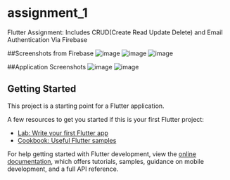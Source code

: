 # assignment_1

Flutter Assignment: Includes CRUD(Create Read Update Delete) and Email Authentication Via Firebase

##Screenshots from Firebase
![image](https://user-images.githubusercontent.com/56475119/193287882-55e409e4-83cb-498b-bfad-3989bad61fcd.png)
![image](https://user-images.githubusercontent.com/56475119/193287980-44bd6d6a-bf7a-42ff-a2b9-7d7ec7b2542a.png)
![image](https://user-images.githubusercontent.com/56475119/193288141-7b255d7b-b9ce-4b86-b850-1eba25821c5e.png)

##Application Screenshots
![image](https://user-images.githubusercontent.com/56475119/193288662-45795d41-57ff-405d-a701-81ecf3f40e19.png)
![image](https://user-images.githubusercontent.com/56475119/193288694-5fd06c75-21d7-4ed1-880f-a4460e652b45.png)


## Getting Started

This project is a starting point for a Flutter application.

A few resources to get you started if this is your first Flutter project:

- [Lab: Write your first Flutter app](https://docs.flutter.dev/get-started/codelab)
- [Cookbook: Useful Flutter samples](https://docs.flutter.dev/cookbook)

For help getting started with Flutter development, view the
[online documentation](https://docs.flutter.dev/), which offers tutorials,
samples, guidance on mobile development, and a full API reference.
